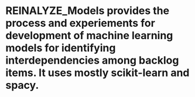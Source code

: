 # REINALYZE_Models provides the process and experiements for development of machine learning models for identifying interdependencies among backlog items. It uses mostly scikit-learn and spacy.
